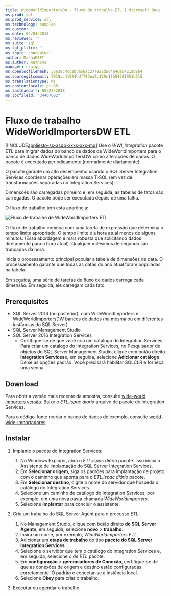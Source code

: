 ```yaml
---
title: WideWorldImportersDW - fluxo de trabalho ETL | Microsoft Docs
ms.prod: sql
ms.prod_service: sql
ms.technology: samples
ms.custom: ''
ms.date: 04/04/2018
ms.reviewer: ''
ms.suite: sql
ms.tgt_pltfrm: ''
ms.topic: conceptual
author: MashaMSFT
ms.author: mathoma
manager: craigg
ms.openlocfilehash: 36638c4cc2bda58ac277822d5c4a4ce5421ab8b4
ms.sourcegitcommit: 7019ac41524bdf783ea2c129c17b54581951b515
ms.translationtype: MT
ms.contentlocale: pt-BR
ms.lasthandoff: 05/23/2018
ms.locfileid: "34467682"
---
```

# <a name="wideworldimportersdw-etl-workflow"></a>Fluxo de trabalho WideWorldImportersDW ETL
[!INCLUDE[appliesto-ss-asdb-xxxx-xxx-md](../includes/appliesto-ss-asdb-xxxx-xxx-md.md)]
Use o *WWI_Integration* pacote ETL para migrar dados do banco de dados de WideWorldImporters para o banco de dados WideWorldImportersDW como alterações de dados. O pacote é executado periodicamente (normalmente diariamente).

O pacote garante um alto desempenho usando o SQL Server Integration Services coordenar operações em massa T-SQL (em vez de transformações separadas no Integration Services).

Dimensões são carregadas primeiro e, em seguida, as tabelas de fatos são carregadas. O pacote pode ser executada depois de uma falha.

O fluxo de trabalho tem esta aparência:

 ![Fluxo de trabalho de WideWorldImporters ETL](media/wide-world-importers/wideworldimporters-etl-workflow.png)

O fluxo de trabalho começa com uma tarefa de expressão que determina o tempo limite apropriado. O tempo limite é a hora atual menos de alguns minutos. (Essa abordagem é mais robusta que solicitando dados diretamente para a hora atual). Qualquer milésimos de segundo são truncados da hora.

Inicia o processamento principal popular a tabela de dimensões de data. O processamento garante que todas as datas do ano atual foram populadas na tabela.

Em seguida, uma série de tarefas de fluxo de dados carrega cada dimensão. Em seguida, ele carregam cada fato.

## <a name="prerequisites"></a>Prerequisites

- SQL Server 2016 (ou posterior), com WideWorldImporters e WideWorldImportersDW bancos de dados (na mesma ou em diferentes instâncias do SQL Server)
- SQL Server Management Studio
- SQL Server 2016 Integration Services
  - Certifique-se de que você cria um catálogo do Integration Services. Para criar um catálogo do Integration Services, no Pesquisador de objetos do SQL Server Management Studio, clique com botão direito **Integration Services**e, em seguida, selecione **Adicionar catálogo**. Deixe as opções padrão. Você precisará habilitar SQLCLR e forneça uma senha.


## <a name="download"></a>Download

Para obter a versão mais recente da amostra, consulte [wide-world importers versão](http://go.microsoft.com/fwlink/?LinkID=800630). Baixe o *ETL.ispac diário* arquivo de pacote do Integration Services.

Para o código-fonte recriar o banco de dados de exemplo, consulte [world-wide-importadores](https://github.com/Microsoft/sql-server-samples/tree/master/samples/databases/wide-world-importers/wwi-integration-etl).

## <a name="install"></a>Instalar

1. Implante o pacote do Integration Services:
   1. No Windows Explorer, abra o *ETL.ispac diário* pacote. Isso inicia o Assistente de implantação do SQL Server Integration Services.
   2. Em **Selecionar origem**, siga os padrões para implantação de projeto, com o caminho que aponta para o *ETL.ispac diário* pacote.
   3. Em **Selecionar destino**, digite o nome do servidor que hospeda o catálogo do Integration Services.
   4. Selecione um caminho de catálogo do Integration Services, por exemplo, em uma nova pasta chamada *WideWorldImporters*.
   5. Selecione **implantar** para concluir o assistente.

2. Crie um trabalho do SQL Server Agent para o processo ETL:
   1. No Management Studio, clique com botão direito **do SQL Server Agent**e, em seguida, selecione **novo** > **trabalho**.
   2. Insira um nome, por exemplo, *WideWorldImporters ETL*.
   3. Adicionar um **etapa de trabalho** do tipo **pacote do SQL Server Integration Services**.
   4. Selecione o servidor que tem o catálogo do Integration Services e, em seguida, selecione o *de ETL* pacote.
   5. Em **configuração** > **gerenciadores de Conexão**, certifique-se de que as conexões de origem e destino estão configuradas corretamente. O padrão é conectar-se à instância local.
   6. Selecione **Okey** para criar o trabalho.

3. Executar ou agendar o trabalho.
